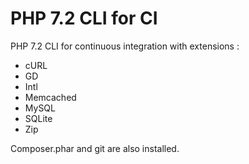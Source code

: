 PHP 7.2 CLI for CI
==================

PHP 7.2 CLI for continuous integration with extensions :

* cURL
* GD
* Intl
* Memcached
* MySQL
* SQLite
* Zip

Composer.phar and git are also installed.
